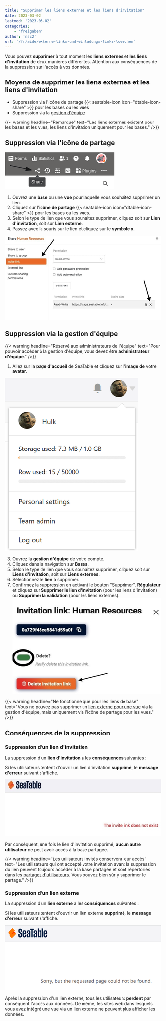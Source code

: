 ```yaml
---
title: "Supprimer les liens externes et les liens d'invitation"
date: 2023-03-02
lastmod: '2023-03-02'
categories:
    - 'freigaben'
author: 'nsc2'
url: '/fr/aide/externe-links-und-einladungs-links-loeschen'
---
```


Vous pouvez **supprimer** à tout moment les **liens externes** et **les liens d'invitation** de deux manières différentes. Attention aux conséquences de la suppression sur l'accès à vos données.

## Moyens de supprimer les liens externes et les liens d'invitation

- Suppression via l'icône de partage {{< seatable-icon icon="dtable-icon-share" >}} pour les bases ou les vues
- Suppression via la [gestion d'équipe](https://seatable.io/fr/docs/teamverwaltung-abonnement/die-funktionen-der-teamverwaltung-in-der-uebersicht/)

{{< warning  headline="Remarque"  text="Les liens externes existent pour les bases et les vues, les liens d'invitation uniquement pour les bases." />}}

## Suppression via l'icône de partage

![Cliquez sur l'icône de partage dans votre tableau](images/share-single-tablesheets-from-the-base-options.png)

1. Ouvrez une **base** ou une **vue** pour laquelle vous souhaitez supprimer un lien.
2. Cliquez sur l'**icône de partage** {{< seatable-icon icon="dtable-icon-share" >}} pour les bases ou les vues.
3. Selon le type de lien que vous souhaitez supprimer, cliquez soit sur **Lien d'invitation**, soit sur **Lien externe**.
4. Passez avec la souris sur le lien et cliquez sur le **symbole x**.

![Suppression de liens externes et de liens d’invitation](images/delete-invitation-and-external-links.jpg)

## Suppression via la gestion d'équipe

{{< warning  headline="Réservé aux administrateurs de l'équipe"  text="Pour pouvoir accéder à la gestion d'équipe, vous devez être **administrateur d'équipe**." />}}

1. Allez sur la **page d'accueil** de SeaTable et cliquez sur l'**image de** votre **avatar**.

![Accès à la gestion d'équipe](images/Zugriff-auf-die-Teamverwaltung.png)

3. Ouvrez la **gestion d'équipe** de votre compte.
4. Cliquez dans la navigation sur **Bases**.
5. Selon le type de lien que vous souhaitez supprimer, cliquez soit sur **Liens d'invitation**, soit sur **Liens externes**.
6. Sélectionnez le **lien** à supprimer.
7. Confirmez la suppression en activant le bouton "Supprimer". **Régulateur** et cliquez sur **Supprimer le lien d'invitation** (pour les liens d'invitation) ou **Supprimer la validation** (pour les liens externes).  
   ![Confirmer la suppression](images/confirm-delete-invitation-and-external-links-way2.jpg)

{{< warning  headline="Ne fonctionne que pour les liens de base"  text="Vous ne pouvez pas supprimer un [lien externe pour une vue](https://seatable.io/fr/docs/freigaben/externen-link-fuer-eine-ansicht-erstellen/) via la gestion d'équipe, mais uniquement via l'icône de partage pour les vues." />}}

## Conséquences de la suppression

### Suppression d'un lien d'invitation

La suppression d'un **lien d'invitation** a les **conséquences** suivantes :

Si les utilisateurs tentent d'ouvrir un lien d'invitation **supprimé**, le **message d'erreur** suivant s'affiche.

![Message d'erreur lors de l'ouverture de liens d'invitation supprimés](images/fehlermeldung-geloeschter-einladungs-link.jpg)

Par conséquent, une fois le lien d'invitation supprimé, **aucun autre utilisateur** ne peut avoir accès à la base partagée.

{{< warning  headline="Les utilisateurs invités conservent leur accès"  text="Les utilisateurs qui ont accepté votre invitation avant la suppression du lien peuvent toujours accéder à la base partagée et sont répertoriés dans les [partages d'utilisateurs](https://seatable.io/fr/docs/freigaben/anlegen-einer-benutzerfreigabe/). Vous pouvez bien sûr y supprimer le partage." />}}

### Suppression d'un lien externe

La suppression d'un **lien externe** a les **conséquences** suivantes :

Si les utilisateurs tentent d'ouvrir un lien externe **supprimé**, le **message d'erreur** suivant s'affiche.

![Message d'erreur lors de la suppression d'un lien externe](images/Fehlermeldung-bei-Loeschung-eines-externen-Links.png)

Après la suppression d'un lien externe, tous les utilisateurs **perdent** par conséquent l'accès aux données. De même, les sites web dans lesquels vous avez intégré une vue via un lien externe ne peuvent plus afficher les données.
